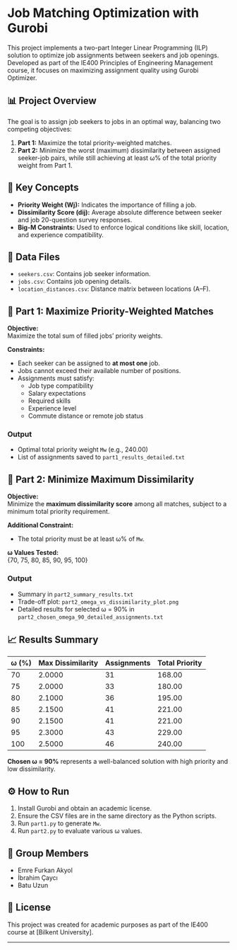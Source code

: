 # Job Matching Optimization with Gurobi

This project implements a two-part Integer Linear Programming (ILP) solution to optimize job assignments between seekers and job openings. Developed as part of the IE400 Principles of Engineering Management course, it focuses on maximizing assignment quality using Gurobi Optimizer.

## 📊 Project Overview

The goal is to assign job seekers to jobs in an optimal way, balancing two competing objectives:

1. **Part 1:** Maximize the total priority-weighted matches.
2. **Part 2:** Minimize the worst (maximum) dissimilarity between assigned seeker-job pairs, while still achieving at least ω% of the total priority weight from Part 1.

## 🧠 Key Concepts

- **Priority Weight (Wj):** Indicates the importance of filling a job.
- **Dissimilarity Score (dij):** Average absolute difference between seeker and job 20-question survey responses.
- **Big-M Constraints:** Used to enforce logical conditions like skill, location, and experience compatibility.

## 📁 Data Files

- `seekers.csv`: Contains job seeker information.
- `jobs.csv`: Contains job opening details.
- `location_distances.csv`: Distance matrix between locations (A–F).

## 🧮 Part 1: Maximize Priority-Weighted Matches

**Objective:**  
Maximize the total sum of filled jobs’ priority weights.

**Constraints:**

- Each seeker can be assigned to **at most one** job.
- Jobs cannot exceed their available number of positions.
- Assignments must satisfy:
  - Job type compatibility
  - Salary expectations
  - Required skills
  - Experience level
  - Commute distance or remote job status

### Output
- Optimal total priority weight `Mw` (e.g., 240.00)
- List of assignments saved to `part1_results_detailed.txt`

## 🧮 Part 2: Minimize Maximum Dissimilarity

**Objective:**  
Minimize the **maximum dissimilarity score** among all matches, subject to a minimum total priority requirement.

**Additional Constraint:**
- The total priority must be at least ω% of `Mw`.

**ω Values Tested:**  
{70, 75, 80, 85, 90, 95, 100}

### Output
- Summary in `part2_summary_results.txt`
- Trade-off plot: `part2_omega_vs_dissimilarity_plot.png`
- Detailed results for selected ω = 90% in `part2_chosen_omega_90_detailed_assignments.txt`

## 📈 Results Summary

| ω (%) | Max Dissimilarity | Assignments | Total Priority |
|-------|--------------------|-------------|----------------|
| 70    | 2.0000             | 31          | 168.00         |
| 75    | 2.0000             | 33          | 180.00         |
| 80    | 2.1000             | 36          | 195.00         |
| 85    | 2.1500             | 41          | 221.00         |
| 90    | 2.1500             | 41          | 221.00         |
| 95    | 2.3000             | 43          | 229.00         |
| 100   | 2.5000             | 46          | 240.00         |

**Chosen ω = 90%** represents a well-balanced solution with high priority and low dissimilarity.

## ⚙️ How to Run

1. Install Gurobi and obtain an academic license.
2. Ensure the CSV files are in the same directory as the Python scripts.
3. Run `part1.py` to generate `Mw`.
4. Run `part2.py` to evaluate various ω values.

## 👥 Group Members

- Emre Furkan Akyol
- İbrahim Çaycı
- Batu Uzun

## 📄 License

This project was created for academic purposes as part of the IE400 course at [Bilkent University].

---

